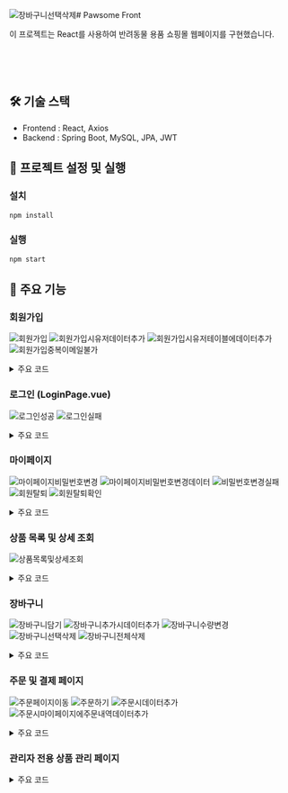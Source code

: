 ![장바구니선택삭제](https://github.com/user-attachments/assets/f890d8de-74c9-41c3-a335-fd78acbdd070)#  Pawsome Front

이 프로젝트는 React를 사용하여 반려동물 용품 쇼핑몰 웹페이지를 구현했습니다.

<br><br><br>

## 🛠 기술 스택

- Frontend : React, Axios
- Backend : Spring Boot, MySQL, JPA, JWT

## 🚀 프로젝트 설정 및 실행

### 설치

```bash
npm install
```

### 실행

```bash
npm start
```

## 🌟 주요 기능

### 회원가입

![회원가입](https://github.com/user-attachments/assets/642cafb5-36de-4c9b-a8b3-2149905386c6)
![회원가입시유저데이터추가](https://github.com/user-attachments/assets/a88189de-e15d-4ff2-a42c-39a8aab7b3b0)
![회원가입시유저테이블에데이터추가](https://github.com/user-attachments/assets/ab3c7c21-dd6e-4a85-a664-d3155242f0ed)
![회원가입중복이메일불가](https://github.com/user-attachments/assets/a1d86c17-18aa-4ede-ba38-a59962eef07e)

<details><summary>주요 코드
</summary>

```
코드입력하기
```
</details>


### 로그인 (LoginPage.vue)
![로그인성공](https://github.com/user-attachments/assets/0bf34ce5-461b-4303-b5b6-4c2fcf249e74)
![로그인실패](https://github.com/user-attachments/assets/aa5425e0-b25d-4db6-abfd-a5b88a9b9b93)

<details><summary>주요 코드
</summary>

```
코드입력하기
```
</details>

### 마이페이지
![마이페이지비밀번호변경](https://github.com/user-attachments/assets/9f097d71-9e1f-45e1-b3ea-c2fca3bc382c)
![마이페이지비밀번호변경데이터](https://github.com/user-attachments/assets/128d3674-682d-4dfa-b8f9-6a2c45d9ce80)
![비밀번호변경실패](https://github.com/user-attachments/assets/2ce97cc8-99e9-4a87-9457-4953d088058c)
![회원탈퇴](https://github.com/user-attachments/assets/4506f2e5-596c-4dde-8703-62fbac11f750)
![회원탈퇴확인](https://github.com/user-attachments/assets/6e7320bd-754e-4a91-a9a2-e34681111cbf)

<details><summary>주요 코드
</summary>

```
코드입력하기
```
</details>


### 상품 목록 및 상세 조회
![상품목록및상세조회](https://github.com/user-attachments/assets/750908fc-e7e2-4868-af6c-04f81e0d0a95)

<details><summary>주요 코드
</summary>

```
코드입력하기
```
</details>


### 장바구니
![장바구니담기](https://github.com/user-attachments/assets/db2c3766-4fb2-4dfc-a9de-813796aec301)
![장바구니추가시데이터추가](https://github.com/user-attachments/assets/981ea4ef-204c-4973-b88a-894027ee1124)
![장바구니수량변경](https://github.com/user-attachments/assets/91c9dcb6-508a-4be8-a338-b985db2fca61)
![장바구니선택삭제](https://github.com/user-attachments/assets/9b129a5f-71d0-455e-a35a-4f0903eb4a1a)
![장바구니전체삭제](https://github.com/user-attachments/assets/331b738e-070a-4907-901e-96eea06bb484)


<details><summary>주요 코드
</summary>

```
코드입력하기
```
</details>


### 주문 및 결제 페이지
![주문페이지이동](https://github.com/user-attachments/assets/6487f0c8-0534-41e3-87cf-9f41d0c63b46)
![주문하기](https://github.com/user-attachments/assets/d1c07d0c-40b3-451c-a4f6-54979d0e7db9)
![주문시데이터추가](https://github.com/user-attachments/assets/21c8f72e-ab99-43e9-8d2e-43d717093415)
![주문시마이페이지에주문내역데이터추가](https://github.com/user-attachments/assets/aa4dfeba-7a25-4a6a-99d5-9e7de91d55f3)

<details><summary>주요 코드
</summary>

```
코드입력하기
```
</details>


### 관리자 전용 상품 관리 페이지

<details><summary>주요 코드
</summary>

```
코드입력하기
```
</details>







